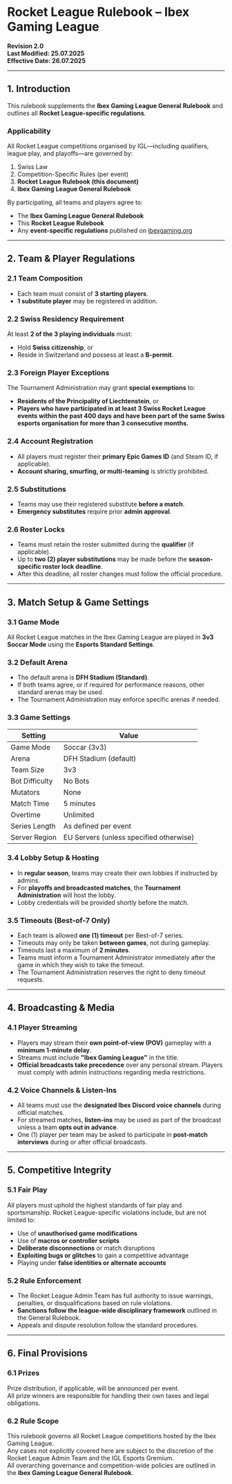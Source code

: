# Rocket League Rulebook – Ibex Gaming League

**Revision 2.0**  
**Last Modified: 25.07.2025**  
**Effective Date: 26.07.2025**

---

## 1. Introduction

This rulebook supplements the **Ibex Gaming League General Rulebook** and outlines all **Rocket League-specific regulations**.

### Applicability

All Rocket League competitions organised by IGL—including qualifiers, league play, and playoffs—are governed by:

1. Swiss Law  
2. Competition-Specific Rules (per event)  
3. **Rocket League Rulebook (this document)**  
4. **Ibex Gaming League General Rulebook**

By participating, all teams and players agree to:
- The **Ibex Gaming League General Rulebook**  
- This **Rocket League Rulebook**  
- Any **event-specific regulations** published on [ibexgaming.org](https://ibexgaming.org)

---

## 2. Team & Player Regulations

### 2.1 Team Composition
- Each team must consist of **3 starting players**.
- **1 substitute player** may be registered in addition.

### 2.2 Swiss Residency Requirement
At least **2 of the 3 playing individuals** must:
- Hold **Swiss citizenship**, or  
- Reside in Switzerland and possess at least a **B-permit**.

### 2.3 Foreign Player Exceptions
The Tournament Administration may grant **special exemptions** to:
- **Residents of the Principality of Liechtenstein**, or  
- **Players who have participated in at least 3 Swiss Rocket League events within the past 400 days and have been part of the same Swiss esports organisation for more than 3 consecutive months.**

### 2.4 Account Registration
- All players must register their **primary Epic Games ID** (and Steam ID, if applicable).
- **Account sharing, smurfing, or multi-teaming** is strictly prohibited.

### 2.5 Substitutions
- Teams may use their registered substitute **before a match**.
- **Emergency substitutes** require prior **admin approval**.

### 2.6 Roster Locks
- Teams must retain the roster submitted during the **qualifier** (if applicable).
- Up to **two (2) player substitutions** may be made before the **season-specific roster lock deadline**.
- After this deadline, all roster changes must follow the official procedure.

---

## 3. Match Setup & Game Settings

### 3.1 Game Mode

All Rocket League matches in the Ibex Gaming League are played in **3v3 Soccar Mode** using the **Esports Standard Settings**.

### 3.2 Default Arena

- The default arena is **DFH Stadium (Standard)**.  
- If both teams agree, or if required for performance reasons, other standard arenas may be used.  
- The Tournament Administration may enforce specific arenas if needed.

### 3.3 Game Settings

| Setting          | Value                     |
|------------------|---------------------------|
| Game Mode        | Soccar (3v3)              |
| Arena            | DFH Stadium (default)     |
| Team Size        | 3v3                       |
| Bot Difficulty   | No Bots                   |
| Mutators         | None                      |
| Match Time       | 5 minutes                 |
| Overtime         | Unlimited                 |
| Series Length    | As defined per event      |
| Server Region    | EU Servers (unless specified otherwise) |

### 3.4 Lobby Setup & Hosting

- In **regular season**, teams may create their own lobbies if instructed by admins.  
- For **playoffs and broadcasted matches**, the **Tournament Administration** will host the lobby.  
- Lobby credentials will be provided shortly before the match.

### 3.5 Timeouts (Best-of-7 Only)

- Each team is allowed **one (1) timeout** per Best-of-7 series.  
- Timeouts may only be taken **between games**, not during gameplay.  
- Timeouts last a maximum of **2 minutes**.  
- Teams must inform a Tournament Administrator immediately after the game in which they wish to take the timeout.  
- The Tournament Administration reserves the right to deny timeout requests.

---

## 4. Broadcasting & Media

### 4.1 Player Streaming

- Players may stream their **own point-of-view (POV)** gameplay with a **minimum 1-minute delay**.
- Streams must include **"Ibex Gaming League"** in the title.
- **Official broadcasts take precedence** over any personal stream. Players must comply with admin instructions regarding media restrictions.

### 4.2 Voice Channels & Listen-Ins

- All teams must use the **designated Ibex Discord voice channels** during official matches.
- For streamed matches, **listen-ins** may be used as part of the broadcast unless a team **opts out in advance**.
- One (1) player per team may be asked to participate in **post-match interviews** during or after official broadcasts.

---

## 5. Competitive Integrity

### 5.1 Fair Play

All players must uphold the highest standards of fair play and sportsmanship. Rocket League-specific violations include, but are not limited to:

- Use of **unauthorised game modifications**
- Use of **macros or controller scripts**
- **Deliberate disconnections** or match disruptions
- **Exploiting bugs or glitches** to gain a competitive advantage
- Playing under **false identities or alternate accounts**

### 5.2 Rule Enforcement

- The Rocket League Admin Team has full authority to issue warnings, penalties, or disqualifications based on rule violations.
- **Sanctions follow the league-wide disciplinary framework** outlined in the General Rulebook.
- Appeals and dispute resolution follow the standard procedures.

---

## 6. Final Provisions

### 6.1 Prizes

Prize distribution, if applicable, will be announced per event.  
All prize winners are responsible for handling their own taxes and legal obligations.

### 6.2 Rule Scope

This rulebook governs all Rocket League competitions hosted by the Ibex Gaming League.  
Any cases not explicitly covered here are subject to the discretion of the Rocket League Admin Team and the IGL Esports Gremium.  
All overarching governance and competition-wide policies are outlined in the **Ibex Gaming League General Rulebook**.

